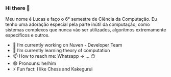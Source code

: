 ### Hi there 👋

Meu nome é Lucas e faço o 6° semestre de Ciência da Computação. Eu tenho uma adoração especial pela parte inútil da computação, como sistemas complexos que nunca vão ser utilizados, algoritmos extremamente específicos e outros.

- 🔭 I’m currently working on Nuven - Developer Team
- 🌱 I’m currently learning theory of computation
- 📫 How to reach me: Whatsapp -> ... 😏
- 😄 Pronouns: he/him
- ⚡ Fun fact: I like Chess and Kakegurui

<!--
**lucasb20/lucasb20** is a ✨ _special_ ✨ repository because its `README.md` (this file) appears on your GitHub profile.

Here are some ideas to get you started:

- 🔭 I’m currently working on ...
- 🌱 I’m currently learning ...
- 👯 I’m looking to collaborate on ...
- 🤔 I’m looking for help with ...
- 💬 Ask me about ...
- 📫 How to reach me: ...
- 😄 Pronouns: ...
- ⚡ Fun fact: ...
-->
